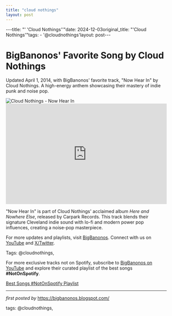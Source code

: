 ```yaml
---
title: "cloud nothings"
layout: post
---
```

---title: "' 'Cloud Nothings''"date: 2024-12-03original_title: "'Cloud Nothings'"tags:  - '@cloudnothings'layout: post---<!-- Post Title --><h1 >BigBanonos' Favorite Song by Cloud Nothings</h1> <!-- Introductory Text --><p >Updated April 1, 2014, with BigBanonos' favorite track, "Now Hear In" by Cloud Nothings. A high-energy anthem showcasing their mastery of indie punk and noise pop.</p> <!-- Featured Image --><div > <img src="https://pyxis.nymag.com/v1/imgs/4d0/5db/6ca5afe28f1925c11cd8bba312a924a64a-22-cloud-nothings.rhorizontal.w700.jpg" alt="Cloud Nothings - Now Hear In" /></div> <!-- YouTube Video Embed --><div > <iframe width="100%" height="315" src="https://www.youtube.com/embed/Oqd3P0Jy58w" title="Cloud Nothings - 'Now Hear In' (Official Video)" frameborder="0" allow="accelerometer; autoplay; clipboard-write; encrypted-media; gyroscope; picture-in-picture; web-share" referrerpolicy="strict-origin-when-cross-origin" allowfullscreen></iframe></div> <!-- Song Information --><div > <p>"Now Hear In" is part of Cloud Nothings' acclaimed album *Here and Nowhere Else*, released by Carpark Records. This track blends their signature Cleveland indie sound with lo-fi and modern power pop influences, creating a noise-pop masterpiece.</p></div> <!-- Footer Links --><div > <p>For more updates and playlists, visit <a href="https://bigbanonos.blogspot.com/" target="_blank">BigBanonos</a>. Connect with us on <a href="https://www.youtube.com/@BigBanonos" target="_blank">YouTube</a> and <a href="https://x.com/bigbanonos" target="_blank">X/Twitter</a>.</p></div> <!-- Tags --><p >Tags: @cloudnothings,</p><!--Subscribe and Playlist Links--><div>    <p>For more exclusive tracks not on Spotify, subscribe to <a href="https://www.youtube.com/@BigBanonos" target="_blank">BigBanonos on YouTube</a> and explore their curated playlist of the best songs <strong>#NotOnSpotify</strong>.</p>    <p><a href="https://www.youtube.com/playlist?list=PLtuNtuTatqI0kFahUCbtbfenC_ET5O_tr" target="_blank">Best Songs #NotOnSpotify Playlist<br /></a></p></div><hr /><p><em>first posted by</em> <a href="https://bigbanonos.blogspot.com/" rel="noopener" target="_new">https://bigbanonos.blogspot.com/</a></p><p>tags: @cloudnothings,</p>
